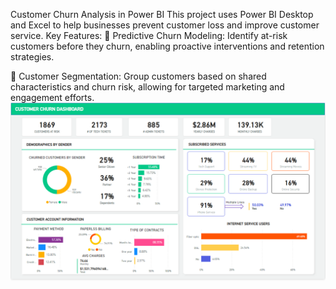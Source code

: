 Customer Churn Analysis in Power BI
This project uses Power BI Desktop and Excel to help businesses prevent customer loss and improve customer service.
Key Features:
📌 Predictive Churn Modeling: Identify at-risk customers before they churn, enabling proactive interventions and retention strategies.

📌 Customer Segmentation: Group customers based on shared characteristics and churn risk, allowing for targeted marketing and engagement efforts.
![Customer Churn Dashboard](https://raw.githubusercontent.com/7777Nitin/power-bi-4/main/Customer%20Churn%20Dashboard.png)

